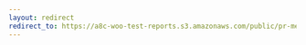 ```yaml
---
layout: redirect
redirect_to: https://a8c-woo-test-reports.s3.amazonaws.com/public/pr-merge/44031/e2e/index.html
---
```

